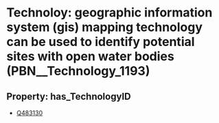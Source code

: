 # Technoloy: __geographic information system (gis) mapping technology can be used to identify potential sites with open water bodies__ (PBN__Technology_1193)

## Property: has_TechnologyID

* [Q483130](Q483130)

